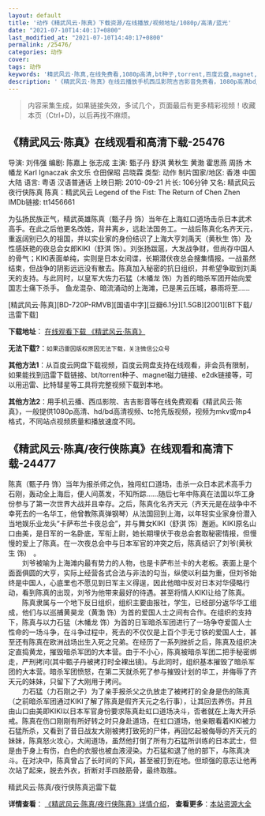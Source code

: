 ```yaml
---
layout: default
title: '动作《精武风云·陈真》下载资源/在线播放/视频地址/1080p/高清/蓝光'
date: "2021-07-10T14:40:17+0800"
last_modified_at: "2021-07-10T14:40:17+0800"
permalink: /25476/
categories: 动作
cover:
tags: 动作
keywords: '精武风云·陈真,在线免费看,1080p高清,bt种子,torrent,百度云盘,magnet,磁力链,迅雷下载资源'
description: '《精武风云·陈真》在线云播放手机西瓜影院吉吉影音免费看，1080p高清bd/hd未删减完整版和tc抢先枪版，mkv/mp4格式，附带bt/torrent种子、magnet/磁力链、百度云盘、网盘资源迅雷下载链接'
---
```


>内容采集生成，如果链接失效，多试几个，页面最后有更多精彩视频！收藏本页（Ctrl+D)，以后再找不麻烦。


## 《精武风云·陈真》在线观看和高清下载-25476

导演: 刘伟强 编剧: 陈嘉上 张志成 主演: 甄子丹 舒淇 黄秋生 黄渤 霍思燕 周扬 木幡龙 Karl Ignaczak 余文乐 仓田保昭 吕晓霖 类型: 动作 制片国家/地区: 香港 中国大陆 语言: 粤语 汉语普通话 上映日期: 2010-09-21 片长: 106分钟 又名: 精武风云 夜行侠陈真 陈真：精武风云 Legend of the Fist: The Return of Chen Zhen IMDb链接: tt1456661

为弘扬民族正气，精武英雄陈真（甄子丹 饰）当年在上海虹口道场击杀日本武术高手。在此之后他更名改姓，背井离乡，远赴法国务工。一战后陈真化名齐天元，重返阔别已久的祖国，并以实业家的身份结识了上海大亨刘禹天（黄秋生 饰）及性感妖艳的夜总会女郎KIKI（舒淇 饰）。刘张扬跋扈，大发战争财，但尚存中国人的骨气；KIKI表面单纯，实则是日本女间谍，长期潜伏夜总会搜集情报。一战虽然结束，但战争的阴影远远没有散去。陈真加入秘密的抗日组织，并希望争取到刘禹天的支持。与此同时，以皇军大佐力石猛（木幡龙 饰）为首的暗杀军团开始向爱国志士痛下杀手。 鱼龙混杂、暗流涌动的上海滩，已是黑云压城，暴雨将至……


[精武风云·陈真][BD-720P-RMVB][国语中字][豆瓣6.1分][1.5GB][2001][BT下载/迅雷下载]

**下载地址**： [在线观看下载 《精武风云·陈真》](https://www.btdx8.com/torrent/legend_of_the_fist_2010.html) 


**无法下载?**：`如果迅雷因版权原因无法下载，关注微信公众号 `

**其他方法1**：从百度云网盘下载视频，百度云网盘支持在线观看，非会员有限制，如果能找到迅雷下载链接、bt/torrent种子、magnet磁力链接、e2dk链接等，可以用迅雷、比特彗星等工具将完整视频下载到本地。

**其他方法2**：用手机云播、西瓜影院、吉吉影音等在线免费观看《精武风云·陈真》，一般提供1080p高清、hd/bd高清视频、tc抢先版视频，视频为mkv或mp4格式，不同站点视频质量和播放速度不同。


## 《精武风云·陈真/夜行侠陈真》在线观看和高清下载-24477

陈真（甄子丹 饰）当年为报杀师之仇，独闯虹口道场，击杀一众日本武术高手力石刚，轰动全上海后，便人间蒸发，不知所踪&hellip;…随后七年中陈真在法国以华工身份参与了第一次世界大战并且幸存。之后，陈真化名齐天元（齐天元是在战争中不幸死去的一名华工，他曾教陈真弹钢琴）从法国回到上海，以年轻实业家身份潜入当地娱乐业龙头“卡萨布兰卡夜总会”，并与舞女KIKI（舒淇 饰）邂逅。KIKI原名山口由美，是日军的一名卧底，军衔上尉，她长期埋伏于夜总会套取秘密情报，但慢慢的爱上了陈真。在一次夜总会中与日本军官的冲突之后，陈真结识了刘爷(黄秋生 饰)　。<br />　　刘爷被喻为上海滩内最有势力的人物，也是卡萨布兰卡的大老板。表面上是个面面俱圆的大亨，实际上经营各式合法与非法的勾当，纵使以利益为重，但刘爷始终是中国人，心底里也不愿见到日军主义得逞，因此他暗中反对日本对华侵略行动，看到陈真的出现，刘爷为他带来最好的待遇。甚至将情人KIKI让给了陈真。<br />　　陈真隶属与一个地下反日组织，组织主要由报社，学生，已经部分返华华工组成，他们与以巡捕黄昊龙（黄渤 饰）为首的爱国人士之间有合作。在组织的支持下，陈真与以力石猛（木幡龙 饰）为首的日军暗杀军团进行了一场争夺爱国人士性命的一场斗争，在斗争过程中，死去的不仅仅是上百个手无寸铁的爱国人士，甚至还有陈真在欧洲战场出生入死之兄弟。在经历了一系列挫折之后，陈真及组织决定直捣黄龙，摧毁暗杀军团的大本营。由于不小心，陈真被暗杀军团二把手秘密绑走，严刑拷问(其中甄子丹被拷打时全裸出镜)。与此同时，组织基本摧毁了暗杀军团的大本营。暗杀军团愤怒，在第二天就杀死了参与摧毁计划的华工，并侮辱了齐天元的妹妹，只留下了大刚用于拷问。<br />　　力石猛（力石刚之子）为了亲手报杀父之仇放走了被拷打的全身是伤的陈真（之前暗杀军团通过KIKI了解了陈真是假齐天元之名行事），让其回去养伤。并且由山口由美即KIKI以日本军官身份要求陈真赴虹口道场决斗，否者就在上海大开杀戒。陈真在伤口刚刚有所好转之时只身赴道场，在虹口道场，他亲眼看着KIKI被力石猛所杀，又看到了昔日战友大刚被拷打致死的尸体，再回忆起被侮辱的齐天元的妹妹，陈真怒火攻心，大闹道场，虽然他打倒了所有力石猛所训练的日本武士，但是由于身上有伤，白色的衣服也被血液浸染。力石猛和退了他的部下，与陈真决斗。在对决中，陈真曾占了长时间的下风，甚至被打到在地。但顽强的意志让他再次站了起来，脱去外衣，折断对手四肢筋骨，最终取胜。


精武风云·陈真/夜行侠陈真迅雷下载

**详情查看**： [《精武风云·陈真/夜行侠陈真》详情介绍](/movie/24477/)， **查看更多**：[本站资源大全](/movie/t/all/)

